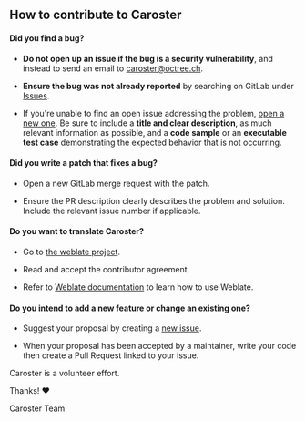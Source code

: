 ## How to contribute to Caroster

#### **Did you find a bug?**

- **Do not open up an issue if the bug is a security vulnerability**, and instead to send an email to caroster@octree.ch.

- **Ensure the bug was not already reported** by searching on GitLab under [Issues](https://git.octree.ch/p/caroster/-/issues).

- If you're unable to find an open issue addressing the problem, [open a new one](https://git.octree.ch/p/caroster/-/issues/new). Be sure to include a **title and clear description**, as much relevant information as possible, and a **code sample** or an **executable test case** demonstrating the expected behavior that is not occurring.

#### **Did you write a patch that fixes a bug?**

- Open a new GitLab merge request with the patch.

- Ensure the PR description clearly describes the problem and solution. Include the relevant issue number if applicable.

#### **Do you want to translate Caroster?**

- Go to [the weblate project](https://translate.codeberg.org/projects/caroster/web-app/).

- Read and accept the contributor agreement.

- Refer to [Weblate documentation](https://docs.weblate.org/en/latest/user/translating.html) to learn how to use Weblate.

#### **Do you intend to add a new feature or change an existing one?**

- Suggest your proposal by creating a [new issue](https://git.octree.ch/p/caroster/-/issues/new).

- When your proposal has been accepted by a maintainer, write your code then create a Pull Request linked to your issue.

Caroster is a volunteer effort.

Thanks! :heart:

Caroster Team

